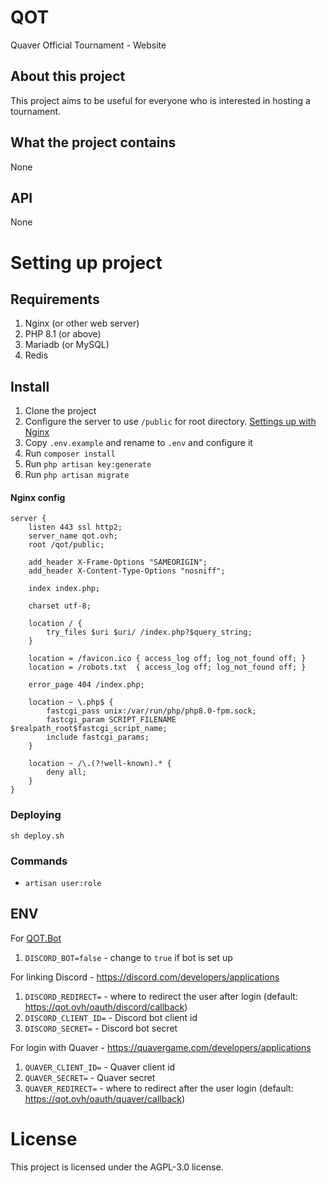 # QOT

Quaver Official Tournament - Website

## About this project

This project aims to be useful for everyone who is interested in hosting a tournament.

## What the project contains

None

## API

None

# Setting up project

## Requirements

1. Nginx (or other web server)
2. PHP 8.1 (or above)
3. Mariadb (or MySQL)
4. Redis

## Install

1. Clone the project
2. Configure the server to use `/public` for root directory. [Settings up with Nginx](#nginx-config)
3. Copy `.env.example` and rename to `.env` and configure it
4. Run `composer install`
5. Run `php artisan key:generate`
6. Run `php artisan migrate`

#### Nginx config

```apacheconf
server {
    listen 443 ssl http2;
    server_name qot.ovh;
    root /qot/public;

    add_header X-Frame-Options "SAMEORIGIN";
    add_header X-Content-Type-Options "nosniff";

    index index.php;

    charset utf-8;

    location / {
        try_files $uri $uri/ /index.php?$query_string;
    }

    location = /favicon.ico { access_log off; log_not_found off; }
    location = /robots.txt  { access_log off; log_not_found off; }

    error_page 404 /index.php;

    location ~ \.php$ {
        fastcgi_pass unix:/var/run/php/php8.0-fpm.sock;
        fastcgi_param SCRIPT_FILENAME $realpath_root$fastcgi_script_name;
        include fastcgi_params;
    }

    location ~ /\.(?!well-known).* {
        deny all;
    }
}
```

### Deploying

`sh deploy.sh`

### Commands

- `artisan user:role`

## ENV

For [QOT.Bot](https://github.com/AiAe/qot.bot)
1. `DISCORD_BOT=false` - change to `true` if bot is set up

For linking Discord - https://discord.com/developers/applications
1. `DISCORD_REDIRECT=` - where to redirect the user after login (default: https://qot.ovh/oauth/discord/callback)
2. `DISCORD_CLIENT_ID=` - Discord bot client id
3. `DISCORD_SECRET=` - Discord bot secret

For login with Quaver - https://quavergame.com/developers/applications
1. `QUAVER_CLIENT_ID=` - Quaver client id
2. `QUAVER_SECRET=` - Quaver secret
3. `QUAVER_REDIRECT=` - where to redirect after the user login (default: https://qot.ovh/oauth/quaver/callback)

# License

This project is licensed under the AGPL-3.0 license.
